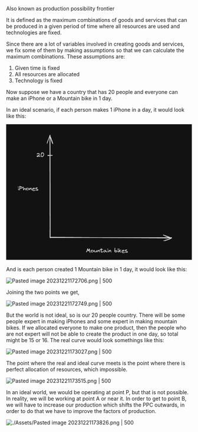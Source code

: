 Also known as production possibility frontier

It is defined as the maximum combinations of goods and services that can be produced in a given period of time where all resources are used and technologies are fixed.

Since there are a lot of variables involved in creating goods and services, we fix some of them by making assumptions so that we can calculate the maximum combinations. These assumptions are:

1. Given time is fixed
2. All resources are allocated
3. Technology is fixed

Now suppose we have a country that has 20 people and everyone can make an iPhone or a Mountain bike in 1 day.

In an ideal scenario, if each person makes 1 iPhone in a day, it would look like this:

![Alt-text | 500](./Assets/Pasted%20image%2020231221172507.png)

And is each person created 1 Mountain bike in 1 day, it would look like this:

![Pasted image 20231221172706.png | 500](./Assets/Pasted%20image%2020231221172706.png%20%7C%20500)

Joining the two points we get,

![Pasted image 20231221172749.png | 500](./Assets/Pasted%20image%2020231221172749.png%20%7C%20500)

But the world is not ideal, so is our 20 people country. There will be some people expert in making iPhones and some expert in making mountain bikes. If we allocated everyone to make one product, then the people who are not expert will not be able to create the product in one day, so total might be 15 or 16. The real curve would look somethings like this:

![Pasted image 20231221173027.png | 500](./Assets/Pasted%20image%2020231221173027.png%20%7C%20500)

The point where the real and ideal curve meets is the point where there is perfect allocation of resources, which impossible.

![Pasted image 20231221173515.png | 500](./Assets/Pasted%20image%2020231221173515.png%20%7C%20500)

In an ideal world, we would be operating at point P, but that is not possible. In reality, we will be working at point A or near it. In order to get to point B, we will have to increase our production which shifts the PPC outwards, in order to do that we have to improve the factors of production.

![./Assets/Pasted image 20231221173826.png | 500](./Assets/Pasted%20image%2020231221173826.png%20%7C%20500)

